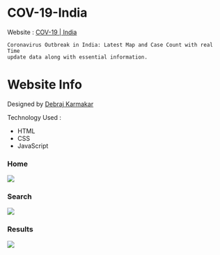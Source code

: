 # COV-19-India

Website : <a href="https://debrajhyper.github.io/COV-19-India/">COV-19 | India</a>


    Coronavirus Outbreak in India: Latest Map and Case Count with real Time 
    update data along with essential information.


# Website Info
Designed by <a href="https://github.com/debrajhyper">Debraj Karmakar</a>

Technology Used :
<ul>
    <li>HTML</li>
    <li>CSS</li>
    <li>JavaScript</li>
</ul>

<h3>Home</h3>
<img src="assets/Screenshot (52).png"/>
    
<h3>Search</h3>
<img src="assets/Screenshot (53).png"/>

<h3>Results</h3>
<img src="assets/Screenshot (54).png"/>